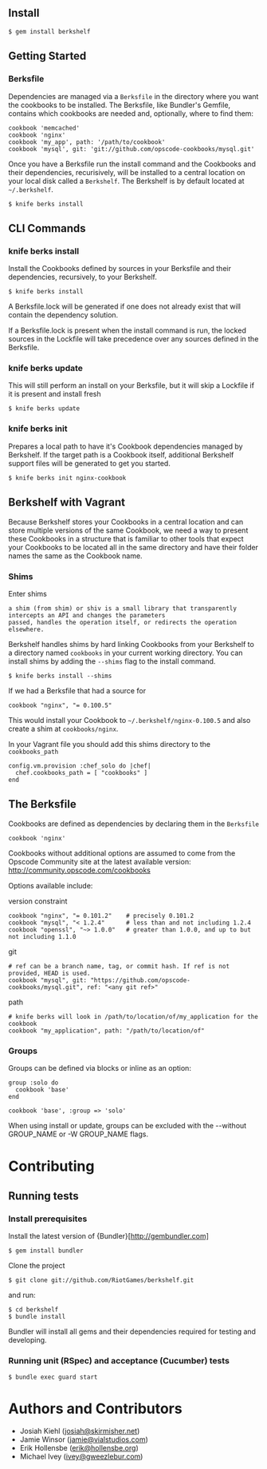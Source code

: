 ## Install

    $ gem install berkshelf

## Getting Started

### Berksfile

Dependencies are managed via a `Berksfile` in the directory where you want the cookbooks to be installed.  The Berksfile, like Bundler's Gemfile, contains which cookbooks are needed and, optionally, where to find them:

    cookbook 'memcached'
    cookbook 'nginx'
    cookbook 'my_app', path: '/path/to/cookbook'
    cookbook 'mysql', git: 'git://github.com/opscode-cookbooks/mysql.git'

Once you have a Berksfile run the install command and the Cookbooks and their dependencies, recurisively, will be installed to a central location on your local disk called a `Berkshelf`. The Berkshelf is by default located at `~/.berkshelf`.

    $ knife berks install

## CLI Commands

### knife berks install

Install the Cookbooks defined by sources in your Berksfile and their dependencies, recursively, to your Berkshelf.

    $ knife berks install

A Berksfile.lock will be generated if one does not already exist that will contain the dependency solution.

If a Berksfile.lock is present when the install command is run, the locked sources in the Lockfile will take precedence over any sources defined in the Berksfile.

### knife berks update

This will still perform an install on your Berksfile, but it will skip a Lockfile if it is present and install fresh

    $ knife berks update

### knife berks init

Prepares a local path to have it's Cookbook dependencies managed by Berkshelf. If the target path is a Cookbook itself, additional Berkshelf support files will be generated to get you started.

    $ knife berks init nginx-cookbook

## Berkshelf with Vagrant

Because Berkshelf stores your Cookbooks in a central location and can store multiple versions of the same Cookbook, we need a way to present these Cookbooks in a structure that is familiar to other tools that expect your Cookbooks to be located all in the same directory and have their folder names the same as the Cookbook name.

### Shims

Enter shims

    a shim (from shim) or shiv is a small library that transparently intercepts an API and changes the parameters
    passed, handles the operation itself, or redirects the operation elsewhere.

Berkshelf handles shims by hard linking Cookbooks from your Berkshelf to a directory named `cookbooks` in your current working directory. You can install shims by adding the `--shims` flag to the install command.

    $ knife berks install --shims

If we had a Berksfile that had a source for

    cookbook "nginx", "= 0.100.5"

This would install your Cookbook to `~/.berkshelf/nginx-0.100.5` and also create a shim at `cookbooks/nginx`.

In your Vagrant file you should add this shims directory to the `cookbooks_path`

    config.vm.provision :chef_solo do |chef|
      chef.cookbooks_path = [ "cookbooks" ]
    end

## The Berksfile

Cookbooks are defined as dependencies by declaring them in the `Berksfile`

    cookbook 'nginx'

Cookbooks without additional options are assumed to come from the Opscode Community site at the latest available version: http://community.opscode.com/cookbooks

Options available include:

version constraint

    cookbook "nginx", "= 0.101.2"    # precisely 0.101.2
    cookbook "mysql", "< 1.2.4"      # less than and not including 1.2.4
    cookbook "openssl", "~> 1.0.0"   # greater than 1.0.0, and up to but not including 1.1.0

git

    # ref can be a branch name, tag, or commit hash. If ref is not provided, HEAD is used.
    cookbook "mysql", git: "https://github.com/opscode-cookbooks/mysql.git", ref: "<any git ref>" 

path

    # knife berks will look in /path/to/location/of/my_application for the cookbook
    cookbook "my_application", path: "/path/to/location/of"

### Groups

Groups can be defined via blocks or inline as an option:

    group :solo do
      cookbook 'base'
    end
    
    cookbook 'base', :group => 'solo'

When using install or update, groups can be excluded with the --without GROUP_NAME or -W GROUP_NAME flags.

# Contributing

## Running tests

### Install prerequisites

Install the latest version of {Bundler}[http://gembundler.com]

    $ gem install bundler

Clone the project

    $ git clone git://github.com/RiotGames/berkshelf.git

and run:

    $ cd berkshelf
    $ bundle install

Bundler will install all gems and their dependencies required for testing and developing. 

### Running unit (RSpec) and acceptance (Cucumber) tests

    $ bundle exec guard start

# Authors and Contributors

* Josiah Kiehl (<josiah@skirmisher.net>)
* Jamie Winsor (<jamie@vialstudios.com>)
* Erik Hollensbe (<erik@hollensbe.org>)
* Michael Ivey (<ivey@gweezlebur.com>)
